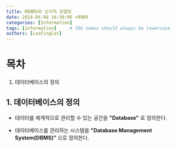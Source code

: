 ```yaml
---
title: RDBMS와 논리적 모델링
date: 2024-04-08 16:30:00 +0900
categories: [Information]
tags: [information]     # TAG names should always be lowercase
authors: [LoafingCat]
---
```


# 목차

1. 데이터베이스의 정의


## 1. 데이터베이스의 정의

- 데이터를 체계적으로 관리할 수 있는 공간을 **"Database"** 로 정의한다.

- 데이터베이스를 관리하는 시스템을 **"Database Management System(DBMS)"** 으로 정의한다.